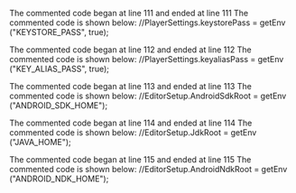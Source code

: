 The commented code began at line 111 and ended at line 111
The commented code is shown below:
		//PlayerSettings.keystorePass = getEnv ("KEYSTORE_PASS", true);


The commented code began at line 112 and ended at line 112
The commented code is shown below:
		//PlayerSettings.keyaliasPass = getEnv ("KEY_ALIAS_PASS", true);


The commented code began at line 113 and ended at line 113
The commented code is shown below:
		//EditorSetup.AndroidSdkRoot = getEnv ("ANDROID_SDK_HOME");


The commented code began at line 114 and ended at line 114
The commented code is shown below:
		//EditorSetup.JdkRoot = getEnv ("JAVA_HOME");


The commented code began at line 115 and ended at line 115
The commented code is shown below:
		//EditorSetup.AndroidNdkRoot = getEnv ("ANDROID_NDK_HOME");


